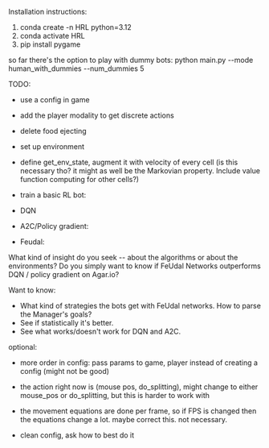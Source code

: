 Installation instructions:

1. conda create -n HRL python=3.12
2. conda activate HRL
3. pip install pygame

so far there's the option to play with dummy bots:
python main.py --mode human_with_dummies --num_dummies 5

TODO:
- use a config in game
- add the player modality to get discrete actions
- delete food ejecting

- set up environment

- define get_env_state, augment it with velocity of every cell (is this necessary tho? it might as well be the Markovian property. Include value function computing for other cells?)

- train a basic RL bot:

- DQN

- A2C/Policy gradient:

- Feudal:


What kind of insight do you seek -- about the algorithms or about the environments?
Do you simply want to know if FeUdal Networks outperforms DQN / policy gradient on Agar.io?

Want to know:
- What kind of strategies the bots get with FeUdal networks. How to parse the Manager's goals?
- See if statistically it's better.
- See what works/doesn't work for DQN and A2C.


optional:
- more order in config: pass params to game, player instead of creating a config (might not be good)
- the action right now is (mouse pos, do_splitting), might change to either mouse_pos or do_splitting, but this is harder to work with

- the movement equations are done per frame, so if FPS is changed then the equations change a lot. maybe correct this. not necessary.
- clean config, ask how to best do it